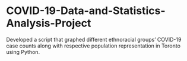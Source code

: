 # COVID-19-Data-and-Statistics-Analysis-Project
Developed a script that graphed different ethnoracial groups’ COVID-19 case counts along with respective population representation in Toronto using Python.
